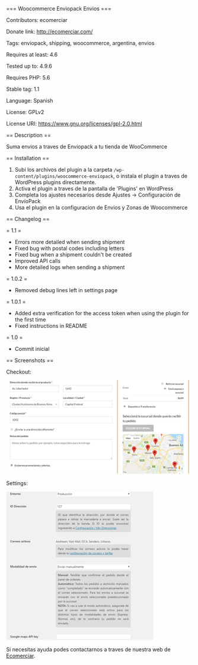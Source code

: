 === Woocommerce Enviopack Envios ===

Contributors: ecomerciar

Donate link: http://ecomerciar.com/

Tags: enviopack, shipping, woocommerce, argentina, envios

Requires at least: 4.6

Tested up to: 4.9.6

Requires PHP: 5.6

Stable tag: 1.1

Language: Spanish

License: GPLv2

License URI: https://www.gnu.org/licenses/gpl-2.0.html

== Description ==

Suma envios a traves de Enviopack a tu tienda de WooCommerce

== Installation ==

1. Subi los archivos del plugin a la carpeta `/wp-content/plugins/woocommerce-enviopack`, o instala el plugin a traves de WordPress plugins directamente.
2. Activa el plugin a traves de la pantalla de 'Plugins' en WordPress
3. Completa los ajustes necesarios desde Ajustes -> Configuración de EnvíoPack
4. Usa el plugin en la configuracion de Envios y Zonas de Woocommerce

== Changelog ==

= 1.1 =
* Errors more detailed when sending shipment
* Fixed bug with postal codes including letters
* Fixed bug when a shipment couldn't be created
* Improved API calls
* More detailed logs when sending a shipment

= 1.0.2 =
* Removed debug lines left in settings page

= 1.0.1 =
* Added extra verification for the access token when using the plugin for the first time
* Fixed instructions in README

= 1.0 =
* Commit inicial

== Screenshots ==

Checkout:  
  
![Checkout](https://github.com/ecomerciar/Woocommerce-EnvioPack/blob/screenshots/Checkout.jpg)

Settings:  
  
![Settings](https://github.com/ecomerciar/Woocommerce-EnvioPack/blob/screenshots/settings.JPG)

Si necesitas ayuda podes contactarnos a traves de nuestra web de [Ecomerciar](http://ecomerciar.com/ "Ecomerciar").
